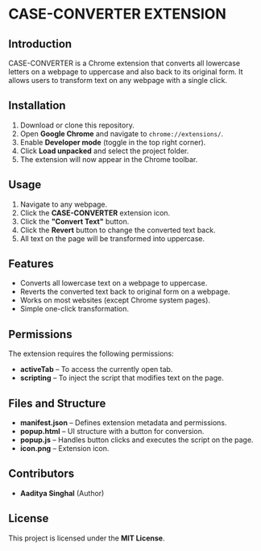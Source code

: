 # CASE-CONVERTER EXTENSION

## Introduction
CASE-CONVERTER is a Chrome extension that converts all lowercase letters on a webpage to uppercase and also back to its original form. It allows users to transform text on any webpage with a single click.

## Installation
1. Download or clone this repository.
2. Open **Google Chrome** and navigate to `chrome://extensions/`.
3. Enable **Developer mode** (toggle in the top right corner).
4. Click **Load unpacked** and select the project folder.
5. The extension will now appear in the Chrome toolbar.

## Usage
1. Navigate to any webpage.
2. Click the **CASE-CONVERTER** extension icon.
3. Click the **"Convert Text"** button.
4. Click the **Revert** button to change the converted text back.
5. All text on the page will be transformed into uppercase.

## Features
- Converts all lowercase text on a webpage to uppercase.
- Reverts the converted text back to original form on a webpage.
- Works on most websites (except Chrome system pages).
- Simple one-click transformation.

## Permissions
The extension requires the following permissions:
- **activeTab** – To access the currently open tab.
- **scripting** – To inject the script that modifies text on the page.

## Files and Structure
- **manifest.json** – Defines extension metadata and permissions.
- **popup.html** – UI structure with a button for conversion.
- **popup.js** – Handles button clicks and executes the script on the page.
- **icon.png** – Extension icon.

## Contributors
- **Aaditya Singhal** (Author)

## License
This project is licensed under the **MIT License**.
